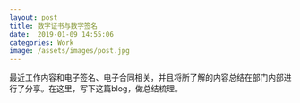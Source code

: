 ```yaml
---
layout: post
title: 数字证书与数字签名
date:  2019-01-09 14:55:06
categories: Work
image: /assets/images/post.jpg
---
```


最近工作内容和电子签名、电子合同相关，并且将所了解的内容总结在部门内部进行了分享。在这里，写下这篇blog，做总结梳理。
